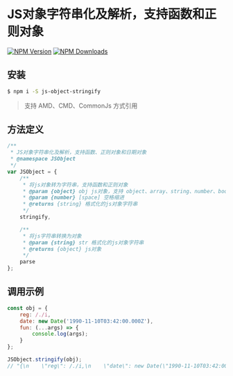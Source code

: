 # JS对象字符串化及解析，支持函数和正则对象

[![NPM Version](https://img.shields.io/npm/v/js-object-stringify.svg?style=flat-square)](https://www.npmjs.com/package/js-object-stringify)
[![NPM Downloads](https://img.shields.io/npm/dm/js-object-stringify.svg?style=flat-square)](https://www.npmjs.com/package/js-object-stringify)

## 安装

```bash
$ npm i -S js-object-stringify
```

> 支持 AMD、CMD、CommonJs 方式引用

## 方法定义

```js
/**
 * JS对象字符串化及解析，支持函数、正则对象和日期对象
 * @namespace JSObject
 */
var JSObject = {
    /**
     * 将js对象转为字符串，支持函数和正则对象
     * @param {object} obj js对象，支持 object、array、string、number、boolean、RegExp、Date、undefined、null
     * @param {number} [space] 空格缩进
     * @returns {string} 格式化的js对象字符串
     */
    stringify,

    /**
     * 将js字符串转换为对象
     * @param {string} str 格式化的js对象字符串
     * @returns {object} js对象
     */
    parse
};
```

## 调用示例

```js
const obj = {
    reg: /./i,
    date: new Date('1990-11-10T03:42:00.000Z'),
    fun: (...args) => {
        console.log(args);
    }
};

JSObject.stringify(obj);
// "{\n    \"reg\": /./i,\n    \"date\": new Date(\"1990-11-10T03:42:00.000Z\"),\n    \"fun\": (...args) => {\n        console.log(args);\n    }\n}"

```
